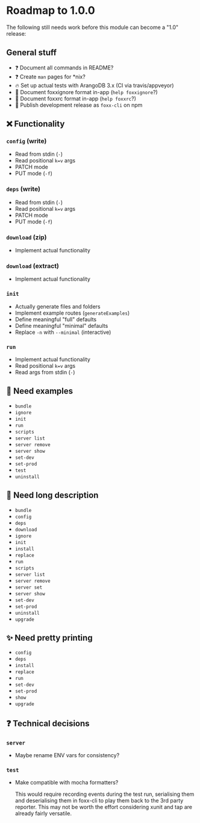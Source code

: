 # Roadmap to 1.0.0

The following still needs work before this module can become a "1.0" release:

## General stuff

* :question: Document all commands in README?
* :question: Create `man` pages for \*nix?
* :fire: Set up actual tests with ArangoDB 3.x (CI via travis/appveyor)
* :book: Document foxxignore format in-app (`help foxxignore`?)
* :book: Document foxxrc format in-app (`help foxxrc`?)
* :ship: Publish development release as `foxx-cli` on npm

## :x: Functionality

### `config` (write)

* Read from stdin (`-`)
* Read positional `k=v` args
* PATCH mode
* PUT mode (`-f`)

### `deps` (write)

* Read from stdin (`-`)
* Read positional `k=v` args
* PATCH mode
* PUT mode (`-f`)

### `download` (zip)

* Implement actual functionality

### `download` (extract)

* Implement actual functionality

### `init`

* Actually generate files and folders
* Implement example routes (`generateExamples`)
* Define meaningful "full" defaults
* Define meaningful "minimal" defaults
* Replace `-n` with `--minimal` (interactive)

### `run`

* Implement actual functionality
* Read positional `k=v` args
* Read args from stdin (`-`)

## :book: Need examples

* `bundle`
* `ignore`
* `init`
* `run`
* `scripts`
* `server list`
* `server remove`
* `server show`
* `set-dev`
* `set-prod`
* `test`
* `uninstall`

## :book: Need long description

* `bundle`
* `config`
* `deps`
* `download`
* `ignore`
* `init`
* `install`
* `replace`
* `run`
* `scripts`
* `server list`
* `server remove`
* `server set`
* `server show`
* `set-dev`
* `set-prod`
* `uninstall`
* `upgrade`

## :sparkles: Need pretty printing

* `config`
* `deps`
* `install`
* `replace`
* `run`
* `set-dev`
* `set-prod`
* `show`
* `upgrade`

## :question: Technical decisions

### `server`

* Maybe rename ENV vars for consistency?

### `test`

* Make compatible with mocha formatters?

  This would require recording events during the test run, serialising them
  and deserialising them in foxx-cli to play them back to the 3rd party
  reporter. This may not be worth the effort considering xunit and tap are
  already fairly versatile.
